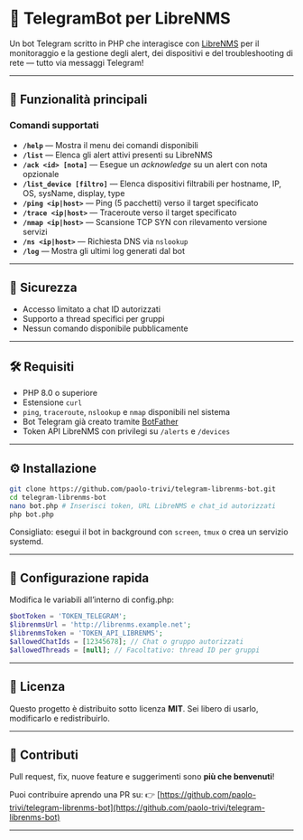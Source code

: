 # 🤖 TelegramBot per LibreNMS

Un bot Telegram scritto in PHP che interagisce con [LibreNMS](https://www.librenms.org/) per il monitoraggio e la gestione degli alert, dei dispositivi e del troubleshooting di rete — tutto via messaggi Telegram!

---

## 🚀 Funzionalità principali

### Comandi supportati

- **`/help`** — Mostra il menu dei comandi disponibili
- **`/list`** — Elenca gli alert attivi presenti su LibreNMS
- **`/ack <id> [nota]`** — Esegue un *acknowledge* su un alert con nota opzionale
- **`/list_device [filtro]`** — Elenca dispositivi filtrabili per hostname, IP, OS, sysName, display, type
- **`/ping <ip|host>`** — Ping (5 pacchetti) verso il target specificato
- **`/trace <ip|host>`** — Traceroute verso il target specificato
- **`/nmap <ip|host>`** — Scansione TCP SYN con rilevamento versione servizi
- **`/ns <ip|host>`** — Richiesta DNS via `nslookup`
- **`/log`** — Mostra gli ultimi log generati dal bot

---

## 🔐 Sicurezza

- Accesso limitato a chat ID autorizzati
- Supporto a thread specifici per gruppi
- Nessun comando disponibile pubblicamente

---

## 🛠 Requisiti

- PHP 8.0 o superiore
- Estensione `curl`
- `ping`, `traceroute`, `nslookup` e `nmap` disponibili nel sistema
- Bot Telegram già creato tramite [BotFather](https://t.me/botfather)
- Token API LibreNMS con privilegi su `/alerts` e `/devices`

---

## ⚙️ Installazione

```bash
git clone https://github.com/paolo-trivi/telegram-librenms-bot.git
cd telegram-librenms-bot
nano bot.php # Inserisci token, URL LibreNMS e chat_id autorizzati
php bot.php
```

Consigliato: esegui il bot in background con `screen`, `tmux` o crea un servizio systemd.

---

## 🔧 Configurazione rapida

Modifica le variabili all’interno di config.php:

```php
$botToken = 'TOKEN_TELEGRAM';
$librenmsUrl = 'http://librenms.example.net';  
$librenmsToken = 'TOKEN_API_LIBRENMS';
$allowedChatIds = [12345678]; // Chat o gruppo autorizzati
$allowedThreads = [null]; // Facoltativo: thread ID per gruppi
```

---

## 📄 Licenza

Questo progetto è distribuito sotto licenza **MIT**. Sei libero di usarlo, modificarlo e redistribuirlo.

---

## 🤝 Contributi

Pull request, fix, nuove feature e suggerimenti sono **più che benvenuti**!

Puoi contribuire aprendo una PR su:
👉 [https://github.com/paolo-trivi/telegram-librenms-bot](https://github.com/paolo-trivi/telegram-librenms-bot)

---
